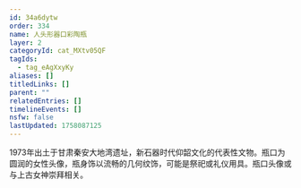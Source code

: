 ```yaml
---
id: 34a6dytw
order: 334
name: 人头形器口彩陶瓶
layer: 2
categoryId: cat_MXtv05QF
tagIds:
  - tag_eAgXxyKy
aliases: []
titledLinks: []
parent: ""
relatedEntries: []
timelineEvents: []
nsfw: false
lastUpdated: 1758087125
---
```


1973年出土于甘肃秦安大地湾遗址，新石器时代仰韶文化的代表性文物。瓶口为圆润的女性头像，瓶身饰以流畅的几何纹饰，可能是祭祀或礼仪用具。瓶口头像或与上古女神崇拜相关。
